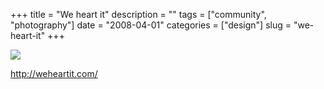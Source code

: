 +++
title = "We heart it"
description = ""
tags = ["community", "photography"]
date = "2008-04-01"
categories = ["design"]
slug = "we-heart-it"
+++


 

  <div id="screens-thumbs" class="clearfix">
    <div class="txt-center" id="design-submission"><a href="http://weheartit.com/"><img id='bluga-thumbnail-759' class='bluga-thumbnail large' src='/media/bluga/
wt47f2757647cdc_1.jpg'/></a></div>  
  </div>   
<p><a href="http://weheartit.com/">http://weheartit.com/</a></p>




